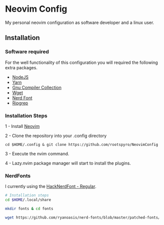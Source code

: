 # Neovim Config
My personal neovim configuration as software developer and a linux user.

## Installation

### Software required

For the well functionality of this configuration you will required the following extra packages.

- [NodeJS](https://nodejs.org/en)
- [Yarn](https://yarnpkg.com)
- [Gnu Compiler Collection](https://gcc.gnu.org)
- [Wget](https://www.gnu.org/software/wget/)
- [Nerd Font](https://github.com/ryanoasis/nerd-fonts#font-installation)
- [Ripgrep](https://github.com/BurntSushi/ripgrep)

### Installation Steps

1 - Install [Neovim](https://github.com/neovim/neovim/blob/master/INSTALL.md)

2 - Clone the repository into your .config directory
```shell
cd $HOME/.config & git clone https://github.com/rootspyro/NeovimConfig
```

3 - Execute the nvim command.

4 - Lazy.nvim package manager will start to install the plugins.


### NerdFonts
I currently using the [HackNerdFont - Regular](https://github.com/ryanoasis/nerd-fonts/blob/master/patched-fonts/Hack/Regular/HackNerdFont-Regular.ttf).

```sh
# Installation steps
cd $HOME/.local/share

mkdir fonts & cd fonts

wget https://github.com/ryanoasis/nerd-fonts/blob/master/patched-fonts/Hack/Regular/HackNerdFont-Regular.ttf
```

